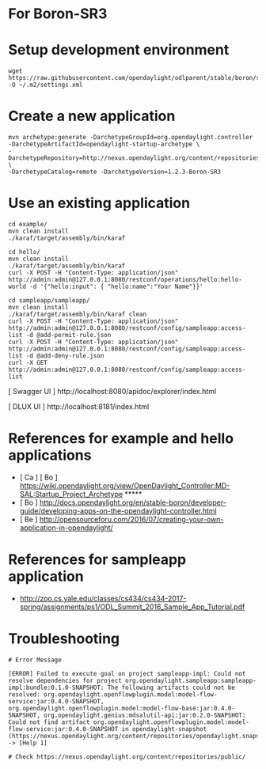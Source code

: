 # For Boron-SR3

# Setup development environment

```
wget https://raw.githubusercontent.com/opendaylight/odlparent/stable/boron/settings.xml -O ~/.m2/settings.xml
```

# Create a new application

```
mvn archetype:generate -DarchetypeGroupId=org.opendaylight.controller -DarchetypeArtifactId=opendaylight-startup-archetype \
-DarchetypeRepository=http://nexus.opendaylight.org/content/repositories/opendaylight.release/ \
-DarchetypeCatalog=remote -DarchetypeVersion=1.2.3-Boron-SR3
```

# Use an existing application

```
cd example/
mvn clean install
./karaf/target/assembly/bin/karaf

cd hello/
mvn clean install
./karaf/target/assembly/bin/karaf
curl -X POST -H "Content-Type: application/json" http://admin:admin@127.0.0.1:8080/restconf/operations/hello:hello-world -d '{"hello:input": { "hello:name":"Your Name"}}'

cd sampleapp/sampleapp/
mvn clean install
./karaf/target/assembly/bin/karaf clean
curl -X POST -H "Content-Type: application/json" http://admin:admin@127.0.0.1:8080/restconf/config/sampleapp:access-list -d @add-permit-rule.json
curl -X POST -H "Content-Type: application/json" http://admin:admin@127.0.0.1:8080/restconf/config/sampleapp:access-list -d @add-deny-rule.json
curl -X GET http://admin:admin@127.0.0.1:8080/restconf/config/sampleapp:access-list
```

[ Swagger UI ] http://localhost:8080/apidoc/explorer/index.html

[ DLUX UI ] http://localhost:8181/index.html

# References for example and hello applications

* [ Ca ] [ Bo ] https://wiki.opendaylight.org/view/OpenDaylight_Controller:MD-SAL:Startup_Project_Archetype *****
* [ Bo ] http://docs.opendaylight.org/en/stable-boron/developer-guide/developing-apps-on-the-opendaylight-controller.html 
* [ Be ] http://opensourceforu.com/2016/07/creating-your-own-application-in-opendaylight/

# References for sampleapp application

* http://zoo.cs.yale.edu/classes/cs434/cs434-2017-spring/assignments/ps1/ODL_Summit_2016_Sample_App_Tutorial.pdf

# Troubleshooting

```
# Error Message

[ERROR] Failed to execute goal on project sampleapp-impl: Could not resolve dependencies for project org.opendaylight.sampleapp:sampleapp-impl:bundle:0.1.0-SNAPSHOT: The following artifacts could not be resolved: org.opendaylight.openflowplugin.model:model-flow-service:jar:0.4.0-SNAPSHOT, org.opendaylight.openflowplugin.model:model-flow-base:jar:0.4.0-SNAPSHOT, org.opendaylight.genius:mdsalutil-api:jar:0.2.0-SNAPSHOT: Could not find artifact org.opendaylight.openflowplugin.model:model-flow-service:jar:0.4.0-SNAPSHOT in opendaylight-snapshot (https://nexus.opendaylight.org/content/repositories/opendaylight.snapshot/) -> [Help 1]

# Check https://nexus.opendaylight.org/content/repositories/public/
```
